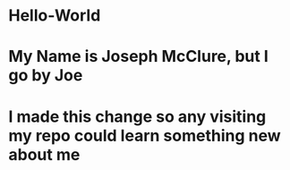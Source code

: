 # Hello-World
# My Name is Joseph McClure, but I go by Joe
# I made this change so any visiting my repo could learn something new about me
